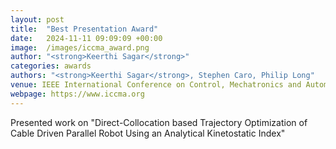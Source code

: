 ```yaml
---
layout: post
title:  "Best Presentation Award"
date:   2024-11-11 09:09:09 +00:00
image:  /images/iccma_award.png
author: "<strong>Keerthi Sagar</strong>"
categories: awards
authors: "<strong>Keerthi Sagar</strong>, Stephen Caro, Philip Long"
venue: IEEE International Conference on Control, Mechatronics and Automation (ICCMA, 2024), London, UK.
webpage: https://www.iccma.org
---
```


Presented work on "Direct-Collocation based Trajectory Optimization of Cable Driven Parallel Robot Using an Analytical Kinetostatic Index"  
